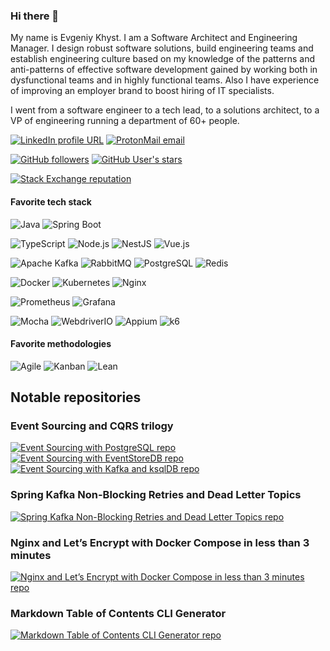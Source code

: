 ### Hi there 👋

My name is Evgeniy Khyst. I am a Software Architect and Engineering Manager. I design robust software solutions, build engineering teams and establish engineering culture based on my knowledge of the patterns and anti-patterns of effective software development gained by working both in dysfunctional teams and in highly functional teams. Also I have experience of improving an employer brand to boost hiring of IT specialists.

I went from a software engineer to a tech lead, to a solutions architect, to a VP of engineering running a department of 60+ people.

[![LinkedIn profile URL](https://img.shields.io/badge/LinkedIn-0077B5?logo=linkedin&logoColor=white&style=for-the-badge)](https://www.linkedin.com/in/evgeniykhyst/)
[![ProtonMail email](https://img.shields.io/badge/ProtonMail-8B89CC?logo=protonmail&logoColor=white&style=for-the-badge)](mailto:evgeniy.khyst@protonmail.com)

[![GitHub followers](https://img.shields.io/github/followers/evgeniy-khist?color=333&logo=github&logoColor=white&style=for-the-badge&cacheSeconds=86400)](https://github.com/evgeniy-khist/)
[![GitHub User's stars](https://img.shields.io/github/stars/evgeniy-khist?affiliations=OWNER%2CCOLLABORATOR&color=333&logo=github&logoColor=white&style=for-the-badge&cacheSeconds=86400)](https://github.com/evgeniy-khist/)

[![Stack Exchange reputation](https://img.shields.io/stackexchange/stackoverflow/r/7873775?color=FE7A16&logo=stack-overflow&style=for-the-badge&cacheSeconds=86400)](https://stackoverflow.com/users/7873775/evgeniy-khyst)

#### Favorite tech stack

![Java](https://img.shields.io/badge/Java-ED8B00?style=for-the-badge&logo=java&logoColor=white)
![Spring Boot](https://img.shields.io/badge/Spring_Boot-F2F4F9?style=for-the-badge&logo=spring-boot)

![TypeScript](https://img.shields.io/badge/TypeScript-007ACC?style=for-the-badge&logo=typescript&logoColor=white)
![Node.js](https://img.shields.io/badge/Node.js-339933?style=for-the-badge&logo=nodedotjs&logoColor=white)
![NestJS](https://img.shields.io/badge/NestJS-e0234e?style=for-the-badge&logo=nestjs&logoColor=white)
![Vue.js](https://img.shields.io/badge/Vue.js-35495E?style=for-the-badge&logo=vuedotjs&logoColor=4FC08D)

![Apache Kafka](https://img.shields.io/badge/Apache_Kafka-231F20?style=for-the-badge&logo=apache-kafka&logoColor=white)
![RabbitMQ](https://img.shields.io/badge/rabbitmq-%23FF6600.svg?&style=for-the-badge&logo=rabbitmq&logoColor=white)
![PostgreSQL](https://img.shields.io/badge/PostgreSQL-316192?style=for-the-badge&logo=postgresql&logoColor=white)
![Redis](https://img.shields.io/badge/redis-%23DD0031.svg?&style=for-the-badge&logo=redis&logoColor=white)

![Docker](https://img.shields.io/badge/Docker-2CA5E0?style=for-the-badge&logo=docker&logoColor=white)
![Kubernetes](https://img.shields.io/badge/kubernetes-326ce5.svg?&style=for-the-badge&logo=kubernetes&logoColor=white)
![Nginx](https://img.shields.io/badge/Nginx-009639?style=for-the-badge&logo=nginx&logoColor=white)

![Prometheus](https://img.shields.io/badge/Prometheus-000000?style=for-the-badge&logo=prometheus)
![Grafana](https://img.shields.io/badge/Grafana-F2F4F9?style=for-the-badge&logo=grafana&logoColor=orange)

![Mocha](https://img.shields.io/badge/Mocha-8D6748?style=for-the-badge&logo=Mocha&logoColor=white)
![WebdriverIO](https://img.shields.io/badge/WebdriverIO-ea5906?style=for-the-badge&logo=webdriverio&logoColor=white)
![Appium](https://img.shields.io/badge/Appium-343838?style=for-the-badge)
![k6](https://img.shields.io/badge/k6-7d64ff?style=for-the-badge)

#### Favorite methodologies

![Agile](https://img.shields.io/badge/Agile-8fc95b?style=for-the-badge)
![Kanban](https://img.shields.io/badge/Kanban-71a8cf?style=for-the-badge)
![Lean](https://img.shields.io/badge/Lean-f1f1f1?style=for-the-badge)

## Notable repositories

### Event Sourcing and CQRS trilogy

[![Event Sourcing with PostgreSQL repo](https://github-readme-stats.vercel.app/api/pin/?username=evgeniy-khist&repo=postgresql-event-sourcing&cache_seconds=86400)](https://github.com/evgeniy-khist/postgresql-event-sourcing)
[![Event Sourcing with EventStoreDB repo](https://github-readme-stats.vercel.app/api/pin/?username=evgeniy-khist&repo=eventstoredb-event-sourcing&cache_seconds=86400)](https://github.com/evgeniy-khist/eventstoredb-event-sourcing)
[![Event Sourcing with Kafka and ksqlDB repo](https://github-readme-stats.vercel.app/api/pin/?username=evgeniy-khist&repo=ksqldb-event-souring&cache_seconds=86400)](https://github.com/evgeniy-khist/ksqldb-event-souring)

### Spring Kafka Non-Blocking Retries and Dead Letter Topics

[![Spring Kafka Non-Blocking Retries and Dead Letter Topics repo](https://github-readme-stats.vercel.app/api/pin/?username=evgeniy-khist&repo=spring-kafka-non-blocking-retries-and-dlt&cache_seconds=86400)](https://github.com/evgeniy-khist/spring-kafka-non-blocking-retries-and-dlt)

### Nginx and Let’s Encrypt with Docker Compose in less than 3 minutes

[![Nginx and Let’s Encrypt with Docker Compose in less than 3 minutes repo](https://github-readme-stats.vercel.app/api/pin/?username=evgeniy-khist&repo=letsencrypt-docker-compose&cache_seconds=86400)](https://github.com/evgeniy-khist/letsencrypt-docker-compose)

### Markdown Table of Contents CLI Generator

[![Markdown Table of Contents CLI Generator repo](https://github-readme-stats.vercel.app/api/pin/?username=evgeniy-khist&repo=markdown-toc&cache_seconds=86400)](https://github.com/evgeniy-khist/markdown-toc)

<!--
**evgeniy-khist/evgeniy-khist** is a ✨ _special_ ✨ repository because its `README.md` (this file) appears on your GitHub profile.

Here are some ideas to get you started:

- 🔭 I’m currently working on ...
- 🌱 I’m currently learning ...
- 👯 I’m looking to collaborate on ...
- 🤔 I’m looking for help with ...
- 💬 Ask me about ...
- 📫 How to reach me: ...
- 😄 Pronouns: ...
- ⚡ Fun fact: ...
-->
